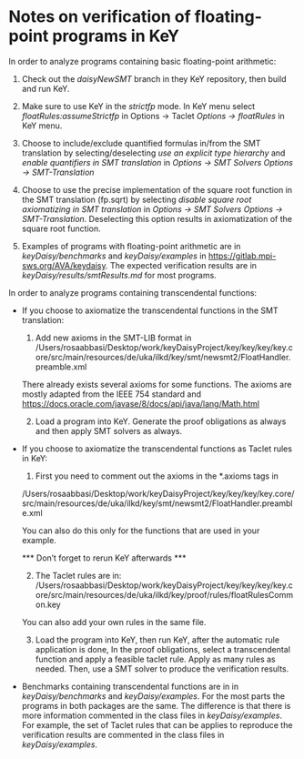 # Notes on  verification of floating-point programs in KeY

In order to analyze programs containing basic floating-point arithmetic: 

1)	Check out the *daisyNewSMT* branch in they KeY repository, then build and run KeY.

2)	Make sure to use KeY in the *strictfp* mode. In KeY menu select *floatRules:assumeStrictfp* in Options -> Taclet *Options -> floatRules*  in KeY menu. 

3)	Choose to include/exclude quantified formulas in/from the SMT translation by selecting/deselecting  *use an explicit type hierarchy* and *enable quantifiers in SMT translation* in *Options -> SMT Solvers Options  -> SMT-Translation* 

4)	Choose to use the precise implementation of the square root function in the SMT translation (fp.sqrt) by selecting *disable square root axiomatizing in SMT translation*  in *Options -> SMT Solvers Options  -> SMT-Translation*. Deselecting this option results in axiomatization of the square root function. 

5)	Examples of programs with floating-point arithmetic are in *keyDaisy/benchmarks* and *keyDaisy/examples* in https://gitlab.mpi-sws.org/AVA/keydaisy. The expected verification results are in *keyDaisy/results/smtResults.md* for most programs. 

In order to analyze programs containing transcendental functions: 

*	If you choose to axiomatize the transcendental functions in the SMT translation: 

    1. Add new axioms in the SMT-LIB format in /Users/rosaabbasi/Desktop/work/keyDaisyProject/key/key/key/key.core/src/main/resources/de/uka/ilkd/key/smt/newsmt2/FloatHandler.preamble.xml

    There already exists several axioms for some functions. The axioms are mostly adapted from the IEEE 754 standard and https://docs.oracle.com/javase/8/docs/api/java/lang/Math.html

    2. Load a program into KeY. Generate the proof obligations as always and then apply SMT solvers as always. 

*	If you choose to axiomatize the transcendental functions as Taclet rules in KeY: 

    1. First you need to comment out the axioms in the *.axioms tags in 

    /Users/rosaabbasi/Desktop/work/keyDaisyProject/key/key/key/key.core/src/main/resources/de/uka/ilkd/key/smt/newsmt2/FloatHandler.preamble.xml

    You can also do this only for the functions that are used in your example. 

    *** Don’t forget to rerun KeY afterwards ***

    2. The Taclet rules are in:
    /Users/rosaabbasi/Desktop/work/keyDaisyProject/key/key/key/key.core/src/main/resources/de/uka/ilkd/key/proof/rules/floatRulesCommon.key

    You can also add your own rules in the same file. 

    3. Load the program into KeY, then run KeY, after the automatic rule application is done, In the proof obligations, select a transcendental function and apply a feasible taclet rule. Apply as many rules as needed. Then, use a SMT solver to produce the verification results.  

*	Benchmarks containing transcendental functions are in in *keyDaisy/benchmarks* and *keyDaisy/examples*. For the most parts the programs in both packages are the same. The difference is that there is more information commented in the class files in *keyDaisy/examples*. For example, the set of Taclet rules that can be applies to reproduce the verification results are commented in the class files in *keyDaisy/examples*.



